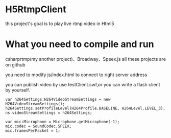 # H5RtmpClient
this project's goal is to play live rtmp video in Html5
# What you need to compile and run
csharprtmp(my another project)、Broadway、Speex.js
all these projects are on github

you need to modify js/index.html to connect to right server address

you can publish video by use testClient.swf,or you can write a flash client by yourself.

    var h264Settings:H264VideoStreamSettings = new H264VideoStreamSettings();
    h264Settings.setProfileLevel(H264Profile.BASELINE, H264Level.LEVEL_3);
    ns.videoStreamSettings = h264Settings;
    
    var mic:Microphone = Microphone.getMicrophone(-1);
	mic.codec = SoundCodec.SPEEX;
	mic.framesPerPacket = 1;